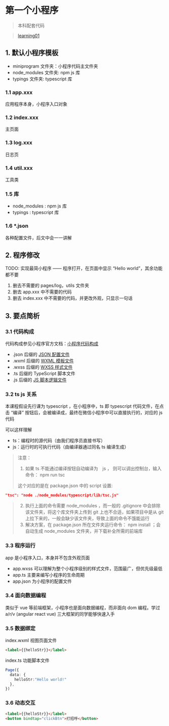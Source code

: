# 第一个小程序

> 本科配套代码

> [learning01](https://gitee.com/chutianshu1981/xyz-s-free-course-for-full-stack-web-dev/tree/main/%E5%89%8D%E7%AB%AF/%E5%BE%AE%E4%BF%A1%E5%BC%80%E5%8F%91/%E5%B0%8F%E7%A8%8B%E5%BA%8F%E5%BC%80%E5%8F%91/codes/learning01)

## 1. 默认小程序模板

* miniprogram 文件夹：小程序代码主文件夹
* node_modules 文件夹: npm js 库
* typings 文件夹: typescript 库

### 1.1 app.xxx

应用程序本身，小程序入口对象

### 1.2 index.xxx

主页面

### 1.3 log.xxx

日志页

### 1.4 util.xxx

工具类

### 1.5 库

* node_modules : npm js 库
* typings : typescript 库

### 1.6 *.json

各种配置文件，后文中会一一讲解

## 2. 程序修改

TODO: 实现最简小程序 —— 程序打开，在页面中显示 “Hello world”，其余功能都不要

1. 删去不需要的 pages/log，utils 文件夹
2. 删去 app.xxx 中不需要的代码
3. 删去 index.xxx 中不需要的代码，并更改外观，只显示一句话

## 3. 要点简析

### 3.1 代码构成

代码构成参见小程序官方文档：[小程序代码构成](https://developers.weixin.qq.com/miniprogram/dev/framework/quickstart/code.html)
  
* .json 后缀的 [JSON 配置文件](https://developers.weixin.qq.com/miniprogram/dev/framework/quickstart/code.html#JSON-%E9%85%8D%E7%BD%AE)
* .wxml 后缀的 [WXML 模板文件](https://developers.weixin.qq.com/miniprogram/dev/framework/quickstart/code.html#WXML-%E6%A8%A1%E6%9D%BF) 
* .wxss 后缀的 [WXSS 样式文件](https://developers.weixin.qq.com/miniprogram/dev/framework/quickstart/code.html#WXSS-%E6%A0%B7%E5%BC%8F)
* .ts 后缀的 TypeScript 脚本文件
* .js 后缀的 [JS 脚本逻辑文件](https://developers.weixin.qq.com/miniprogram/dev/framework/quickstart/code.html#JS-%E9%80%BB%E8%BE%91%E4%BA%A4%E4%BA%92)

### 3.2 ts js 关系

本课程假设先行课为 typescript ，在小程序中，ts 即 typescript 代码文件，在点击 “编译” 按钮后，会被编译成，最终在微信小程序中可以直接执行的，对应的 js 代码

可以这样理解

* ts：编程时的源代码（由我们程序员直接书写）
* js：运行时的可执行代码（由编译器通过同名 ts 编译生成）

> 注意：
>
> 1. 如果 ts 不能通过编译按钮自动编译为　js ， 则可以调出控制台，输入命令：  npm run tsc
>
> 这个对应的是在 package.json 中的 script 设置: 
``` json
"tsc": "node ./node_modules/typescript/lib/tsc.js"
```
> 2. 执行上面的命令需要 node_modules ，而一般的 .gitignore 中会排除该文件夹，将这个库文件夹上传到 git 上也不合适，如果项目中是从 git 上拉下来的，一般会缺少该文件夹，导致上面的命令不饿能运行
> 3. 解决方案，在 package.json 所在文件夹运行命令： npm install  ；会自动生成 node_modules 文件夹，并下载补全所需的前端库

### 3.3 程序运行

app 是小程序入口，本身并不包含外观页面

* app.wxss 可以理解为整个小程序级别的样式文件，范围最广，但优先级最低
* app.ts 主要来编写小程序的生命周期
* app.json 为小程序的配置文件

### 3.4 面向数据编程

类似于 vue 等前端框架，小程序也是面向数据编程，而非面向 dom 编程。学过 a/r/v (angular react vue) 三大框架的同学能够快速入手

### 3.5 数据绑定

index.wxml 视图页面文件

``` html
<label>{{helloStr}}</label>
```

index.ts 功能脚本文件

``` ts
Page({
  data: {
    helloStr:"Hello world!"
  },
})
```

### 3.6 动态交互

``` html
<label>{{helloStr}}</label>
<button bindtap="clickBtn">打招呼</button>
```

